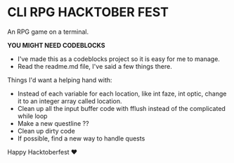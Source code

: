 # CLI RPG HACKTOBER FEST
An RPG game on a terminal. 

**YOU MIGHT NEED CODEBLOCKS**

* I've made this as a codeblocks project so it is easy for me to manage.
* Read the readme.md file, I've said a few things there.

Things I'd want a helping hand with:
* Instead of each variable for each location, like int faze, int optic, change it to an integer array called location.
* Clean up all the input buffer code with fflush instead of the complicated while loop
* Make a new questline ??
* Clean up dirty code
* If possible, find a new way to handle quests


Happy Hacktoberfest ❤
